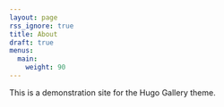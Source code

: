 ```yaml
---
layout: page
rss_ignore: true
title: About
draft: true
menus:
  main:
    weight: 90
---
```


This is a demonstration site for the Hugo Gallery theme.
